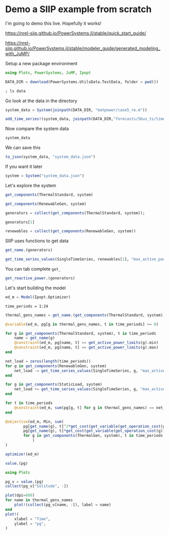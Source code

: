 # Demo a SIIP example from scratch

I'm going to demo this live. Hopefully it works!

https://nrel-siip.github.io/PowerSystems.jl/stable/quick_start_guide/

https://nrel-siip.github.io/PowerSystems.jl/stable/modeler_guide/generated_modeling_with_JuMP/

 Setup a new package environment

```julia
using Plots, PowerSystems, JuMP, Ipopt
```

```julia
DATA_DIR = download(PowerSystems.UtilsData.TestData, folder = pwd())
```

```julia
; ls data
```

Go look at the data in the directory

```julia
system_data = System(joinpath(DATA_DIR, "matpower/case5_re.m"))
```

```julia
add_time_series!(system_data, joinpath(DATA_DIR,"forecasts/5bus_ts/timeseries_pointers_da.json"))
```

Now compare the system data
```julia
system_data
```

We can save this
```julia
to_json(system_data, "system_data.json")
```

If you want it later
```julia
system = System("system_data.json")
```

Let's explore the system
```julia
get_components(ThermalStandard, system)
```

```julia
get_components(RenewableGen, system)
```

```julia
generators = collect(get_components(ThermalStandard, system));
```

```julia
generators[1]
```

```julia
renewables = collect(get_components(RenewableGen, system))
```

SIIP uses functions to get data
```julia
get_name.(generators)
```

```julia
get_time_series_values(SingleTimeSeries, renewables[1], "max_active_power")
```

You can tab complete `get_`
```julia
get_reactive_power.(generators)
```

Let's start building the model
```julia
ed_m = Model(Ipopt.Optimizer)
```

```
time_periods = 1:24
```

```julia
thermal_gens_names = get_name.(get_components(ThermalStandard, system))
```

```julia
@variable(ed_m, pg[g in thermal_gens_names, t in time_periods] >= 0)
```

```julia
for g in get_components(ThermalStandard, system), t in time_periods
    name = get_name(g)
    @constraint(ed_m, pg[name, t] >= get_active_power_limits(g).min)
    @constraint(ed_m, pg[name, t] <= get_active_power_limits(g).max)
end
```

```julia
net_load = zeros(length(time_periods))
for g in get_components(RenewableGen, system)
    net_load -= get_time_series_values(SingleTimeSeries, g, "max_active_power")
end
```

```julia
for g in get_components(StaticLoad, system)
    net_load += get_time_series_values(SingleTimeSeries, g, "max_active_power")
end
```

```julia
for t in time_periods
    @constraint(ed_m, sum(pg[g, t] for g in thermal_gens_names) == net_load[t])
end
```

```julia
@objective(ed_m, Min, sum(
        pg[get_name(g), t]^2*get_cost(get_variable(get_operation_cost(g)))[1] +
        pg[get_name(g), t]*get_cost(get_variable(get_operation_cost(g)))[2]
        for g in get_components(ThermalGen, system), t in time_periods
            )
)
```

```julia
optimize!(ed_m)
```

```julia
value.(pg)
```

```julia
using Plots

pg_v = value.(pg)
collect(pg_v["Solitude", :])

plot(dpi=600)
for name in thermal_gens_names
    plot!(collect(pg_v[name, :]), label = name)
end
plot!(
    xlabel = "Time",
    ylabel = "pg",
)
```
